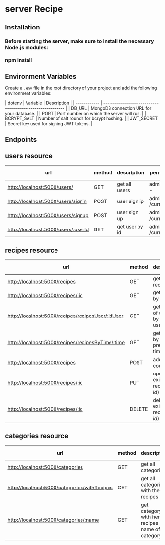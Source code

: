 # server Recipe

## Installation

### Before starting the server, make sure to install the necessary Node.js modules:

### npm install


## Environment Variables

Create a `.env` file in the root directory of your project and add the following environment variables:

| dotenv
| Variable     | Description                                                |
| ------------ | ---------------------------------------------------------- |
| DB_URL       | MongoDB connection URL for your database.                   |
| PORT         | Port number on which the server will run.                  |
| BCRYPT_SALT  | Number of salt rounds for bcrypt hashing.                   |
| JWT_SECRET   | Secret key used for signing JWT tokens.                    |



## Endpoints

## users resource

| url | method | description | permissions | parameters | optional parameters | body | headers | returns | status codes |
| --- | --- | --- | --- | --- | --- | --- | --- | --- | --- |
| [http://localhost:5000/users/](http://localhost:5000/users) | GET | get all users | administrator  - |||||||
| [http://localhost:5000/users/signin](http://localhost:5000/users/signin) | POST | user sign ip | administrator /current user |- |||||||
| [http://localhost:5000/users/signup](http://localhost:5000/users/signup) | POST | user sign up | administrator /current user | - |||||||
| [http://localhost:5000/users/:userId](http://localhost:5000/users/:userId)| GET | get user by id  |  administrator /current user | |||||||

## recipes resource

| url | method | description | permissions | parameters | optional parameters | body | headers | returns | status codes |
| --- | --- | --- | --- | --- | --- | --- | --- | --- | --- |
| [http://localhost:5000/recipes](http://localhost:5000/recipes) | GET | get all recipes | --- |||||||
| [http://localhost:5000/recipes/:id](http://localhost:5000/recipes/:id) | GET |get recipe by id | --- |||||||
| [http://localhost:5000/recipes/recipesUser/:idUser](http://localhost:5000/recipes/recipesUser/:idUser) | GET | get recipes of user - by id of user | --- |||||||
| [http://localhost:5000/recipes/recipesByTime/:time](http://localhost:5000/recipes/recipesByTime/:time) | GET | get recipes by preparation time | administrator/ |||||||
| [http://localhost:5000/recipes](http://localhost:5000/recipes) | POST | add new course  | --- |||||||
| [http://localhost:5000/recipes/:id](http://localhost:5000/recipes/:id) | PUT | update existing recipe (by *id*) | --- |||||||
| [http://localhost:5000/recipes/:id](http://localhost:5000/recipes/:id) | DELETE | delete existing recipe (by *id*) | --- |||||||

## categories resource

| url | method | description | permissions | parameters | optional parameters | body | headers | returns | status codes |
| --- | --- | --- | --- | --- | --- | --- | --- | --- | --- |
| [http://localhost:5000/categories](http://localhost:5000/categories) | GET | get all categories | - |||||||
| [http://localhost:5000/categories/withRecipes](http://localhost:5000/users/withRecipes) | GET | get all categories with their recipes | - |||||||
| [http://localhost:5000/categories/:name](http://localhost:5000/users/categories/:name) | GET | get category with her recipes by name of category | - |||||||

